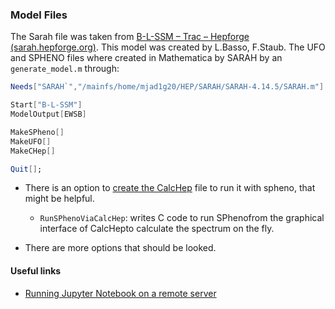 

### Model Files
The Sarah file was taken from [B-L-SSM – Trac – Hepforge (sarah.hepforge.org)](https://sarah.hepforge.org/trac/wiki/B-L-SSM).  This model was created by L.Basso, F.Staub. The UFO and SPHENO files where created in Mathematica by SARAH by an `generate_model.m` through: 
```mathematica
Needs["SARAH`","/mainfs/home/mjad1g20/HEP/SARAH/SARAH-4.14.5/SARAH.m"]

Start["B-L-SSM"]
ModelOutput[EWSB]

MakeSPheno[]
MakeUFO[]
MakeCHep[]

Quit[];
```


- There is an option to [create the CalcHep](https://gitlab.in2p3.fr/goodsell/sarah/-/wikis/CalcHep/CompHep) file to run it with spheno, that might be helpful. 
	- `RunSPhenoViaCalcHep`: writes C code to run SPhenofrom the graphical interface of CalcHepto calculate the spectrum on the fly.

- There are more options that should be looked.

#### Useful links

- [Running Jupyter Notebook on a remote server](https://docs.anaconda.com/anaconda/user-guide/tasks/remote-jupyter-notebook/)


